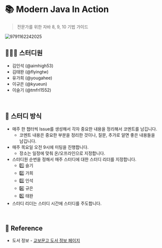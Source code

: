 # 📚 Modern Java In Action
> 전문가를 위한 자바 8, 9, 10 기법 가이드

![9791162242025](https://github.com/FireInStove/toby-spring/assets/52412936/4e2bf462-cb5f-466c-89c7-bb99696826e2)

## 🧑🏻‍💻 스터디원
* 김인석 (@aimhigh53)
* 김태완 (@flyingtw)
* 유가희 (@yougahee)
* 이규은 (@kyueun)
* 이슬기 (@tmfrl1552)
<br>

## 💭 스터디 방식
* 매주 한 챕터씩 Issue를 생성해서 각자 중요한 내용을 정리해서 코멘트를 남깁니다.
  * 코멘트 내용은 중요한 부분을 정리한 것이나, 질문, 추가로 알면 좋은 내용들을 남깁니다.
* 매주 목요일 오전 9시에 미팅을 진행합니다.
  * 장소는 일정에 맞춰 온/오프라인으로 지정합니다.
* 스터디원 순번을 정해서 매주 스터디에 대한 스터디 리더를 지정합니다.
  * 1️⃣ 슬기
  * 2️⃣ 가희
  * 3️⃣ 인석
  * 4️⃣ 규은
  * 5️⃣ 태완
* 스터디 리더는 스터디 시간에 스터디를 주도합니다.
<br>

## 🔗 Reference
* 도서 정보 - [교보문고 도서 정보 페이지](https://product.kyobobook.co.kr/detail/S000001810171)

